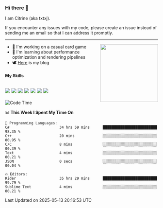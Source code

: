 ### Hi there 👋

I am Citrine (aka txtxj).

If you encounter any issues with my code, please create an issue instead of sending me an email so that I can address it promptly.

---

<img align="right" height="190" src="http://github-profile-summary-cards.vercel.app/api/cards/stats?username=txtxj&theme=vue">

- 🌱 I'm working on a casual card game
- 📖 I'm learning about performance optimization and rendering pipelines
- 🕊️ [Here](https://txtxj.top) is my blog

#### My Skills

![](https://img.shields.io/badge/Unity-000000?logo=unity&logoColor=fff)
![](https://img.shields.io/badge/C%23-239120?logo=csharp&logoColor=fff)
![](https://img.shields.io/badge/Python-3e74a2?logo=python&logoColor=fff)
![](https://img.shields.io/badge/C++-65318e?logo=cplusplus&logoColor=fff)
![](https://img.shields.io/badge/Vue-4FC08D?logo=vuedotjs&logoColor=fff)
![](https://img.shields.io/badge/Blender-f5792a?logo=blender&logoColor=fff)
![](https://img.shields.io/badge/MS%20SQL-cc2927?logo=microsoftsqlserver&logoColor=fff)
---

<!--START_SECTION:waka-->
![Code Time](http://img.shields.io/badge/Code%20Time-2%2C865%20hrs%2034%20mins-blue)

📊 **This Week I Spent My Time On** 

```text
💬 Programming Languages: 
C#                       34 hrs 59 mins      █████████████████████████   98.35 % 
C++                      20 mins             ░░░░░░░░░░░░░░░░░░░░░░░░░   00.95 % 
C/C                      8 mins              ░░░░░░░░░░░░░░░░░░░░░░░░░   00.39 % 
Text                     4 mins              ░░░░░░░░░░░░░░░░░░░░░░░░░   00.21 % 
JSON                     0 secs              ░░░░░░░░░░░░░░░░░░░░░░░░░   00.04 % 

🔥 Editors: 
Rider                    35 hrs 29 mins      █████████████████████████   99.79 % 
Sublime Text             4 mins              ░░░░░░░░░░░░░░░░░░░░░░░░░   00.21 % 
```


 Last Updated on 2025-05-13 20:16:53 UTC
<!--END_SECTION:waka-->
